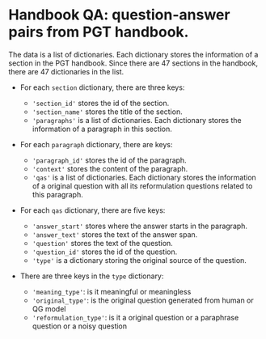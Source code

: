﻿# Handbook QA: question-answer pairs from PGT handbook.
The data is a list of dictionaries. Each dictionary stores the information of a section in the PGT handbook.
Since there are 47 sections in the handbook, there are 47 dictionaries in the list.

- For each `section` dictionary, there are three keys:
    - `'section_id'` stores the id of the section.
    - `'section_name'` stores the title of the section.
    - `'paragraphs'` is a list of dictionaries. Each dictionary stores the information of a paragraph in this section.

- For each `paragraph` dictionary, there are keys:
    - `'paragraph_id'` stores the id of the paragraph.
    - `'context'` stores the content of the paragraph.
    - `'qas'` is a list of dictionaries. Each dictionary stores the information of a original question with all its reformulation questions related to this paragraph.

- For each `qas` dictionary, there are five keys:
    - `'answer_start'` stores where the answer starts in the paragraph.
    - `'answer_text'` stores the text of the answer span.
    - `'question'` stores the text of the question.
    - `'question_id'` stores the id of the question.
    - `'type'` is a dictionary storing the original source of the question.
    
- There are three keys in the `type` dictionary:
    - `'meaning_type'`: is it meaningful or meaningless
    - `'original_type'`: is the original question generated from human or QG model
    - `'reformulation_type'`: is it a original question or a paraphrase question or a noisy question
